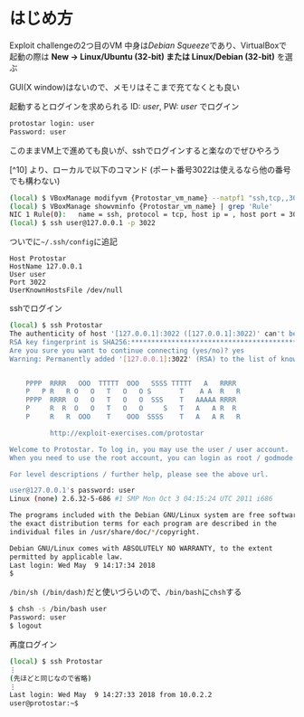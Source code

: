 <!-- TITLE: How To Begin -->
<!-- SUBTITLE: A quick summary of How To Begin -->

# はじめ方

Exploit challengeの2つ目のVM
中身は*Debian Squeeze*であり、VirtualBoxで起動の際は **New &rarr; Linux/Ubuntu (32-bit) または Linux/Debian (32-bit)** を選ぶ

GUI(X window)はないので、メモリはそこまで充てなくとも良い

起動するとログインを求められる
ID: *user*, PW: *user* でログイン

```sh
protostar login: user
Password: user
```

このままVM上で進めても良いが、sshでログインすると楽なのでぜひやろう

[^10] より、ローカルで以下のコマンド
(ポート番号3022は使えるなら他の番号でも構わない)

```sh
(local) $ VBoxManage modifyvm {Protostar_vm_name} --natpf1 "ssh,tcp,,3022,,22"
(local) $ VBoxManage showvminfo {Protostar_vm_name} | grep 'Rule' 
NIC 1 Rule(0):   name = ssh, protocol = tcp, host ip = , host port = 3022, guest ip = , guest port = 22
(local) $ ssh user@127.0.0.1 -p 3022
```

ついでに`~/.ssh/config`に追記

```
Host Protostar
HostName 127.0.0.1 
User user
Port 3022
UserKnownHostsFile /dev/null
```

sshでログイン

```sh
(local) $ ssh Protostar 
The authenticity of host '[127.0.0.1]:3022 ([127.0.0.1]:3022)' can't be established.
RSA key fingerprint is SHA256:*******************************************.
Are you sure you want to continue connecting (yes/no)? yes
Warning: Permanently added '[127.0.0.1]:3022' (RSA) to the list of known hosts.


    PPPP  RRRR   OOO  TTTTT  OOO   SSSS TTTTT   A   RRRR  
    P   P R   R O   O   T   O   O S       T    A A  R   R 
    PPPP  RRRR  O   O   T   O   O  SSS    T   AAAAA RRRR  
    P     R  R  O   O   T   O   O     S   T   A   A R  R  
    P     R   R  OOO    T    OOO  SSSS    T   A   A R   R 

          http://exploit-exercises.com/protostar                                                 

Welcome to Protostar. To log in, you may use the user / user account.
When you need to use the root account, you can login as root / godmode.

For level descriptions / further help, please see the above url.

user@127.0.0.1's password: user
Linux (none) 2.6.32-5-686 #1 SMP Mon Oct 3 04:15:24 UTC 2011 i686

The programs included with the Debian GNU/Linux system are free software;
the exact distribution terms for each program are described in the
individual files in /usr/share/doc/*/copyright.

Debian GNU/Linux comes with ABSOLUTELY NO WARRANTY, to the extent
permitted by applicable law.
Last login: Wed May  9 14:17:34 2018
$ 
```

`/bin/sh (/bin/dash)`だと使いづらいので、`/bin/bash`に`chsh`する

```sh
$ chsh -s /bin/bash user
Password: user
$ logout
```

再度ログイン

```bash
(local) $ ssh Protostar
⋮
(先ほどと同じなので省略)
⋮
Last login: Wed May  9 14:27:33 2018 from 10.0.2.2
user@protostar:~$ 
```